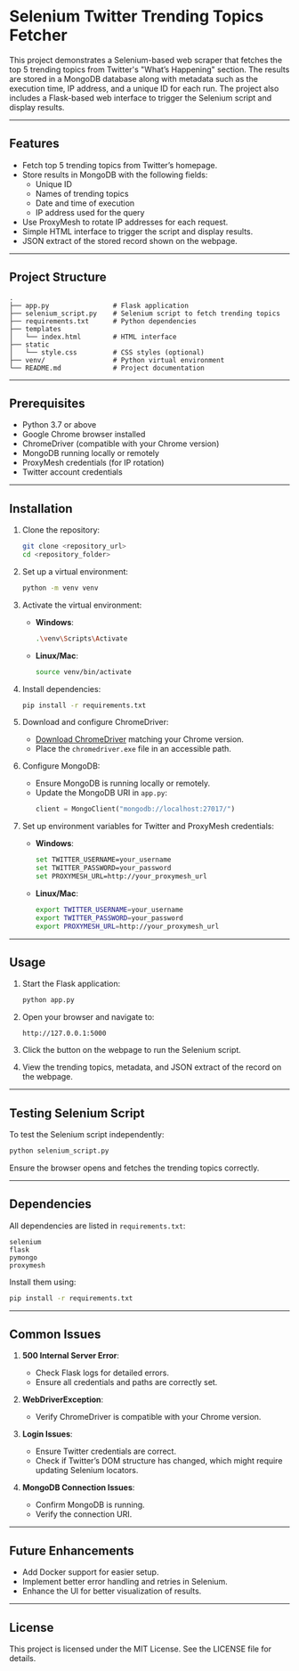 # Selenium Twitter Trending Topics Fetcher

This project demonstrates a Selenium-based web scraper that fetches the top 5 trending topics from Twitter's "What’s Happening" section. The results are stored in a MongoDB database along with metadata such as the execution time, IP address, and a unique ID for each run. The project also includes a Flask-based web interface to trigger the Selenium script and display results.

---

## Features

- Fetch top 5 trending topics from Twitter’s homepage.
- Store results in MongoDB with the following fields:
  - Unique ID
  - Names of trending topics
  - Date and time of execution
  - IP address used for the query
- Use ProxyMesh to rotate IP addresses for each request.
- Simple HTML interface to trigger the script and display results.
- JSON extract of the stored record shown on the webpage.

---

## Project Structure

```
.
├── app.py                # Flask application
├── selenium_script.py    # Selenium script to fetch trending topics
├── requirements.txt      # Python dependencies
├── templates
│   └── index.html        # HTML interface
├── static
│   └── style.css         # CSS styles (optional)
├── venv/                 # Python virtual environment
└── README.md             # Project documentation
```

---

## Prerequisites

- Python 3.7 or above
- Google Chrome browser installed
- ChromeDriver (compatible with your Chrome version)
- MongoDB running locally or remotely
- ProxyMesh credentials (for IP rotation)
- Twitter account credentials

---

## Installation

1. Clone the repository:
   ```bash
   git clone <repository_url>
   cd <repository_folder>
   ```

2. Set up a virtual environment:
   ```bash
   python -m venv venv
   ```

3. Activate the virtual environment:
   - **Windows**:
     ```bash
     .\venv\Scripts\Activate
     ```
   - **Linux/Mac**:
     ```bash
     source venv/bin/activate
     ```

4. Install dependencies:
   ```bash
   pip install -r requirements.txt
   ```

5. Download and configure ChromeDriver:
   - [Download ChromeDriver](https://chromedriver.chromium.org/downloads) matching your Chrome version.
   - Place the `chromedriver.exe` file in an accessible path.

6. Configure MongoDB:
   - Ensure MongoDB is running locally or remotely.
   - Update the MongoDB URI in `app.py`:
     ```python
     client = MongoClient("mongodb://localhost:27017/")
     ```

7. Set up environment variables for Twitter and ProxyMesh credentials:
   - **Windows**:
     ```bash
     set TWITTER_USERNAME=your_username
     set TWITTER_PASSWORD=your_password
     set PROXYMESH_URL=http://your_proxymesh_url
     ```
   - **Linux/Mac**:
     ```bash
     export TWITTER_USERNAME=your_username
     export TWITTER_PASSWORD=your_password
     export PROXYMESH_URL=http://your_proxymesh_url
     ```

---

## Usage

1. Start the Flask application:
   ```bash
   python app.py
   ```

2. Open your browser and navigate to:
   ```
   http://127.0.0.1:5000
   ```

3. Click the button on the webpage to run the Selenium script.

4. View the trending topics, metadata, and JSON extract of the record on the webpage.

---

## Testing Selenium Script

To test the Selenium script independently:
```bash
python selenium_script.py
```

Ensure the browser opens and fetches the trending topics correctly.

---

## Dependencies

All dependencies are listed in `requirements.txt`:
```text
selenium
flask
pymongo
proxymesh
```

Install them using:
```bash
pip install -r requirements.txt
```

---

## Common Issues

1. **500 Internal Server Error**:
   - Check Flask logs for detailed errors.
   - Ensure all credentials and paths are correctly set.

2. **WebDriverException**:
   - Verify ChromeDriver is compatible with your Chrome version.

3. **Login Issues**:
   - Ensure Twitter credentials are correct.
   - Check if Twitter’s DOM structure has changed, which might require updating Selenium locators.

4. **MongoDB Connection Issues**:
   - Confirm MongoDB is running.
   - Verify the connection URI.

---

## Future Enhancements

- Add Docker support for easier setup.
- Implement better error handling and retries in Selenium.
- Enhance the UI for better visualization of results.

---

## License

This project is licensed under the MIT License. See the LICENSE file for details.

